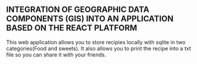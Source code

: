 ## INTEGRATION OF GEOGRAPHIC DATA COMPONENTS (GIS) INTO AN APPLICATION BASED ON THE REACT PLATFORM
 

This web application allows you to store recipies locally with sqlite in two categories(Food and sweets). 
It also allows you to print the recipe into a txt file so you can share it with your friends.
 
